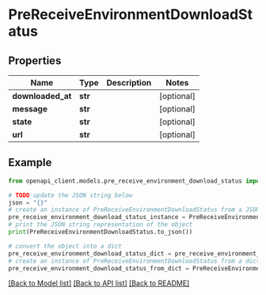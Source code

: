 # PreReceiveEnvironmentDownloadStatus


## Properties

Name | Type | Description | Notes
------------ | ------------- | ------------- | -------------
**downloaded_at** | **str** |  | [optional] 
**message** | **str** |  | [optional] 
**state** | **str** |  | [optional] 
**url** | **str** |  | [optional] 

## Example

```python
from openapi_client.models.pre_receive_environment_download_status import PreReceiveEnvironmentDownloadStatus

# TODO update the JSON string below
json = "{}"
# create an instance of PreReceiveEnvironmentDownloadStatus from a JSON string
pre_receive_environment_download_status_instance = PreReceiveEnvironmentDownloadStatus.from_json(json)
# print the JSON string representation of the object
print(PreReceiveEnvironmentDownloadStatus.to_json())

# convert the object into a dict
pre_receive_environment_download_status_dict = pre_receive_environment_download_status_instance.to_dict()
# create an instance of PreReceiveEnvironmentDownloadStatus from a dict
pre_receive_environment_download_status_from_dict = PreReceiveEnvironmentDownloadStatus.from_dict(pre_receive_environment_download_status_dict)
```
[[Back to Model list]](../README.md#documentation-for-models) [[Back to API list]](../README.md#documentation-for-api-endpoints) [[Back to README]](../README.md)


